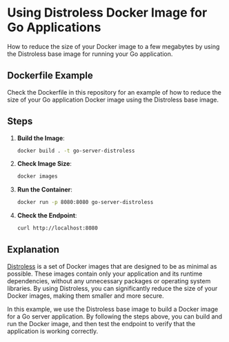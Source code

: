 # Using Distroless Docker Image for Go Applications

How to reduce the size of your Docker image to a few megabytes by using the Distroless base image for running your Go application.

## Dockerfile Example

Check the Dockerfile in this repository for an example of how to reduce the size of your Go application Docker image using the Distroless base image.
## Steps

1. **Build the Image**:
   
   ```bash
   docker build . -t go-server-distroless
   ```

2. **Check Image Size**:

   ```bash
   docker images
   ```

3. **Run the Container**:

   ```bash
   docker run -p 8080:8080 go-server-distroless
   ```

4. **Check the Endpoint**:

   ```bash
   curl http://localhost:8080
   ```

## Explanation

[Distroless](https://github.com/GoogleContainerTools/distroless) is a set of Docker images that are designed to be as minimal as possible. These images contain only your application and its runtime dependencies, without any unnecessary packages or operating system libraries. By using Distroless, you can significantly reduce the size of your Docker images, making them smaller and more secure.

In this example, we use the Distroless base image to build a Docker image for a Go server application. By following the steps above, you can build and run the Docker image, and then test the endpoint to verify that the application is working correctly.

```
